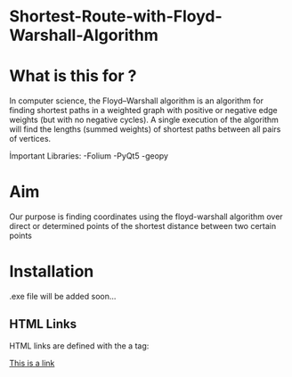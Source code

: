 # Shortest-Route-with-Floyd-Warshall-Algorithm


What is this for ?
============
In computer science, the Floyd–Warshall algorithm is an algorithm for finding shortest paths in a weighted graph with positive or negative edge weights (but with no negative cycles). A single execution of the algorithm will find the lengths (summed weights) of shortest paths between all pairs of vertices.

İmportant Libraries:
-Folium 
-PyQt5
-geopy

Aim
============
Our purpose is finding coordinates using the floyd-warshall algorithm over direct or determined points of the shortest distance between two certain points



Installation
============
.exe file will be added soon...
<html>
<body>

<h2>HTML Links</h2>
<p>HTML links are defined with the a tag:</p>

<a href="https://www.w3schools.com">This is a link</a>

</body>
</html>
